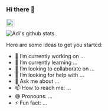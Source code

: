 ### Hi there 👋

<a href="https://www.linkedin.com/in/adizim/">
  <img align="left" alt="Adi's Linkedin" width="22px" src="https://cdn.jsdelivr.net/npm/simple-icons@v3/icons/linkedin.svg" />
</a>

<br />

![Adi's github stats](https://github-readme-stats.vercel.app/api?username=adizim&count_private=true&show_icons=true)

Here are some ideas to get you started:

- 🔭 I’m currently working on ...
- 🌱 I’m currently learning ...
- 👯 I’m looking to collaborate on ...
- 🤔 I’m looking for help with ...
- 💬 Ask me about ...
- 📫 How to reach me: ...
- 😄 Pronouns: ...
- ⚡ Fun fact: ...
